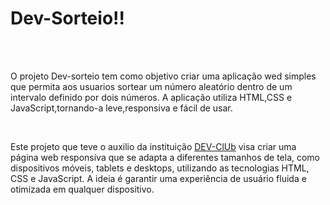 <h1>Dev-Sorteio!!</h1>
<br>
<br>
<p></p> O projeto Dev-sorteio tem como objetivo criar uma aplicação wed simples que permita aos usuarios sortear um número aleatório dentro de um intervalo definido por dois números. A aplicação utiliza HTML,CSS e JavaScript,tornando-a leve,responsiva e fácil de usar.</p>
<br>
<p>Este projeto que teve o auxilio da instituição <a href=https://rodolfomori.com.br/devclub>DEV-ClUb</a> visa criar uma página web responsiva que se adapta a diferentes tamanhos de tela, como dispositivos móveis, tablets e desktops, utilizando as tecnologias HTML, CSS e JavaScript. A ideia é garantir uma experiência de usuário fluida e otimizada em qualquer dispositivo.</p>
